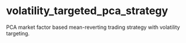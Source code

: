 # volatility_targeted_pca_strategy
PCA market factor based mean-reverting trading strategy with volatility targeting.
